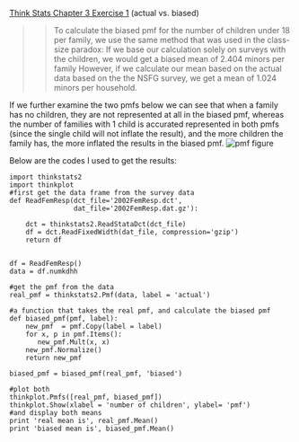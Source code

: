 [Think Stats Chapter 3 Exercise 1](http://greenteapress.com/thinkstats2/html/thinkstats2004.html#toc31) (actual vs. biased)

>> To calculate the biased pmf for the number of children under 18 per family, we use the same method that was used in the class-size paradox:
If we base our calculation solely on surveys with the children, we would get a biased mean of 2.404 minors per family
However, if we calculate our mean based on the actual data based on the the NSFG survey, we get a mean of 1.024 minors per household.

If we further examine the two pmfs below we can see that when a family has no children, they are not represented at all in the biased pmf, whereas the number of families with 1 child is accurated represented in both pmfs (since the single child will not inflate the result), and the more children the family has, the more inflated the results in the biased pmf.
![pmf figure](wyz33/dsp/blob/master/img/3-1-actual_biased_fig.png)

Below are the codes I used to get the results:
```
import thinkstats2
import thinkplot
#first get the data frame from the survey data
def ReadFemResp(dct_file='2002FemResp.dct',
                dat_file='2002FemResp.dat.gz'):
   
    dct = thinkstats2.ReadStataDct(dct_file)
    df = dct.ReadFixedWidth(dat_file, compression='gzip')
    return df
    

df = ReadFemResp()
data = df.numkdhh

#get the pmf from the data
real_pmf = thinkstats2.Pmf(data, label = 'actual')

#a function that takes the real pmf, and calculate the biased pmf
def biased_pmf(pmf, label):
    new_pmf  = pmf.Copy(label = label)
    for x, p in pmf.Items():
       new_pmf.Mult(x, x)
    new_pmf.Normalize()
    return new_pmf

biased_pmf = biased_pmf(real_pmf, 'biased')

#plot both
thinkplot.Pmfs([real_pmf, biased_pmf])
thinkplot.Show(xlabel = 'number of children', ylabel= 'pmf')
#and display both means
print 'real mean is', real_pmf.Mean()
print 'biased mean is', biased_pmf.Mean()

```
